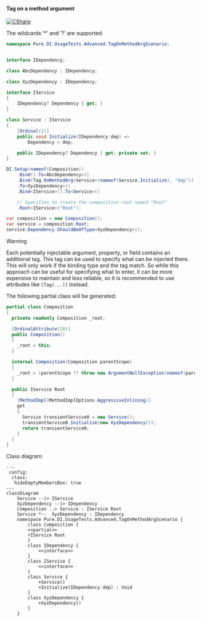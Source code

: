 #### Tag on a method argument

[![CSharp](https://img.shields.io/badge/C%23-code-blue.svg)](../tests/Pure.DI.UsageTests/Advanced/TagOnMethodArgScenario.cs)

The wildcards ‘*’ and ‘?’ are supported.


```c#
namespace Pure.DI.UsageTests.Advanced.TagOnMethodArgScenario;


interface IDependency;

class AbcDependency : IDependency;

class XyzDependency : IDependency;

interface IService
{
    IDependency? Dependency { get; }
}

class Service : IService
{
    [Ordinal(1)]
    public void Initialize(IDependency dep) =>
        Dependency = dep;

    public IDependency? Dependency { get; private set; }
}

DI.Setup(nameof(Composition))
    .Bind().To<AbcDependency>()
    .Bind(Tag.OnMethodArg<Service>(nameof(Service.Initialize), "dep"))
    .To<XyzDependency>()
    .Bind<IService>().To<Service>()

    // Specifies to create the composition root named "Root"
    .Root<IService>("Root");

var composition = new Composition();
var service = composition.Root;
service.Dependency.ShouldBeOfType<XyzDependency>();
```

> [!WARNING]
> Each potentially injectable argument, property, or field contains an additional tag. This tag can be used to specify what can be injected there. This will only work if the binding type and the tag match. So while this approach can be useful for specifying what to enter, it can be more expensive to maintain and less reliable, so it is recommended to use attributes like `[Tag(...)]` instead.

The following partial class will be generated:

```c#
partial class Composition
{
  private readonly Composition _root;

  [OrdinalAttribute(20)]
  public Composition()
  {
    _root = this;
  }

  internal Composition(Composition parentScope)
  {
    _root = (parentScope ?? throw new ArgumentNullException(nameof(parentScope)))._root;
  }

  public IService Root
  {
    [MethodImpl(MethodImplOptions.AggressiveInlining)]
    get
    {
      Service transientService0 = new Service();
      transientService0.Initialize(new XyzDependency());
      return transientService0;
    }
  }
}
```

Class diagram:

```mermaid
---
 config:
  class:
   hideEmptyMembersBox: true
---
classDiagram
	Service --|> IService
	XyzDependency --|> IDependency
	Composition ..> Service : IService Root
	Service *--  XyzDependency : IDependency
	namespace Pure.DI.UsageTests.Advanced.TagOnMethodArgScenario {
		class Composition {
		<<partial>>
		+IService Root
		}
		class IDependency {
			<<interface>>
		}
		class IService {
			<<interface>>
		}
		class Service {
			+Service()
			+Initialize(IDependency dep) : Void
		}
		class XyzDependency {
			+XyzDependency()
		}
	}
```

